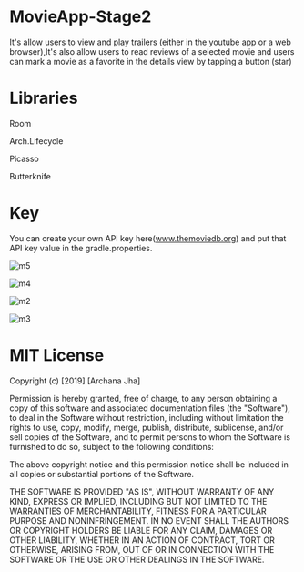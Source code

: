 # MovieApp-Stage2
It's allow users to view and play trailers (either in the youtube app or a web browser),It's also allow users to read reviews 
of a selected movie and users can mark a movie as a favorite in the details view by tapping a button (star)

# Libraries 
Room

Arch.Lifecycle

Picasso

Butterknife

# Key
You can create your own API key here(www.themoviedb.org) and put that API key value in the gradle.properties. 


![m5](https://user-images.githubusercontent.com/45606322/59725300-6d155480-91ea-11e9-91d4-ad91c2c441b7.png)

![m4](https://user-images.githubusercontent.com/45606322/59725315-77cfe980-91ea-11e9-8f2e-7e54a450b2b9.png)

![m2](https://user-images.githubusercontent.com/45606322/59725327-7f8f8e00-91ea-11e9-9c85-72cd549c0fe1.png)

![m3](https://user-images.githubusercontent.com/45606322/59725337-861e0580-91ea-11e9-8189-654194468824.png)

# MIT License

Copyright (c) [2019] [Archana Jha]

Permission is hereby granted, free of charge, to any person obtaining a copy
of this software and associated documentation files (the "Software"), to deal
in the Software without restriction, including without limitation the rights
to use, copy, modify, merge, publish, distribute, sublicense, and/or sell
copies of the Software, and to permit persons to whom the Software is
furnished to do so, subject to the following conditions:

The above copyright notice and this permission notice shall be included in all
copies or substantial portions of the Software.

THE SOFTWARE IS PROVIDED "AS IS", WITHOUT WARRANTY OF ANY KIND, EXPRESS OR
IMPLIED, INCLUDING BUT NOT LIMITED TO THE WARRANTIES OF MERCHANTABILITY,
FITNESS FOR A PARTICULAR PURPOSE AND NONINFRINGEMENT. IN NO EVENT SHALL THE
AUTHORS OR COPYRIGHT HOLDERS BE LIABLE FOR ANY CLAIM, DAMAGES OR OTHER
LIABILITY, WHETHER IN AN ACTION OF CONTRACT, TORT OR OTHERWISE, ARISING FROM,
OUT OF OR IN CONNECTION WITH THE SOFTWARE OR THE USE OR OTHER DEALINGS IN THE
SOFTWARE.
